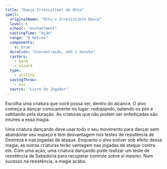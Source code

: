```yaml
---
title: "Dança Irresistível de Otto"
spell:
  originalName: "Otto's Irresistible Dance"
  level: 6
  school: "enchantment"
  castingTime: "Ação"
  range: "9 metros"
  components:
    v: true
  duration: "Concentração, até 1 minuto"
  casters:
    - bard
    - wizard
  type:
    - utility
  savingThrow:
    - wis
  source: "Livro do Jogador"
---
```


Escolha uma criatura que você possa ver, dentro do alcance. O alvo começa a dançar comicamente no lugar: rodopiando, batendo os pés e saltitando pela duração. As criaturas que não podem ser enfeitiçadas são imunes a essa magia.

Uma criatura dançando deve usar todo o seu movimento para dançar sem abandonar seu espaço e tem desvantagem nos testes de resistência de Destreza e nas jogadas de ataque. Enquanto o alvo estiver sob efeito dessa magia, as outras criaturas terão vantagem nas jogadas de ataque contra ele. Com uma ação, uma criatura dançando pode realizar um teste de resistência de Sabedoria para recuperar controle sobre si mesmo. Num sucesso na resistência, a magia acaba.

